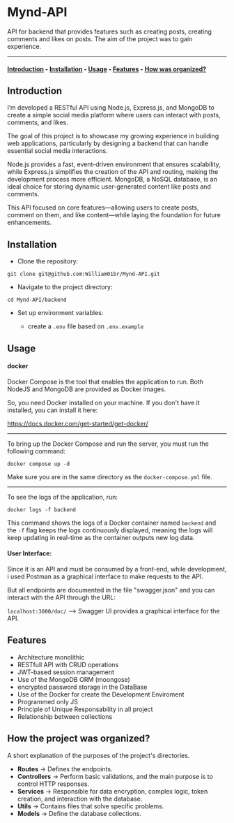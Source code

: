 # Mynd-API

API for backend that provides features such as creating posts, creating comments and likes on posts. The aim of the project was to gain experience.

---

#### [Introduction](#introduction) - [Installation](#installation) - [Usage](#usage) - [Features](#features) - [How was organized?](#how-the-project-was-organized)

## Introduction

I’m developed a RESTful API using Node.js, Express.js, and MongoDB to create a simple social media platform where users can interact with posts, comments, and likes.

The goal of this project is to showcase my growing experience in building web applications, particularly by designing a backend that can handle essential social media interactions.

Node.js provides a fast, event-driven environment that ensures scalability, while Express.js simplifies the creation of the API and routing, making the development process more efficient. MongoDB, a NoSQL database, is an ideal choice for storing dynamic user-generated content like posts and comments.

This API focused on core features—allowing users to create posts, comment on them, and like content—while laying the foundation for future enhancements.

## Installation

- Clone the repository:

`git clone git@github.com:William01br/Mynd-API.git`

- Navigate to the project directory:

`cd Mynd-API/backend`

- Set up environment variables:

  - create a `.env` file based on `.env.example`

## Usage

#### docker

Docker Compose is the tool that enables the application to run. Both NodeJS and MongoDB are provided as Docker images.

So, you need Docker installed on your machine. If you don't have it installed, you can install it here:

https://docs.docker.com/get-started/get-docker/

---

To bring up the Docker Compose and run the server, you must run the following command:

`docker compose up -d`

Make sure you are in the same directory as the `docker-compose.yml` file.

---

To see the logs of the application, run:

`docker logs -f backend`

This command shows the logs of a Docker container named `backend` and the `-f` flag keeps the logs continuously displayed, meaning the logs will keep updating in real-time as the container outputs new log data.

#### User Interface:

Since it is an API and must be consumed by a front-end, while development, i used Postman as a graphical interface to make requests to the API.

But all endpoints are documented in the file "swagger.json" and you can interact with the API through the URL:

`localhost:3000/doc/` --> Swagger UI provides a graphical interface for the API.

## Features

- Architecture monolithic
- RESTfull API with CRUD operations
- JWT-based session management
- Use of the MongoDB ORM (moongose)
- encrypted password storage in the DataBase
- Use of the Docker for create the Development Enviroment
- Programmed only JS
- Principle of Unique Responsability in all project
- Relationship between collections

## How the project was organized?

A short explanation of the purposes of the project's directories.

- **Routes** → Defines the endpoints.
- **Controllers** → Perform basic validations, and the main purpose is to control HTTP responses.
- **Services** → Responsible for data encryption, complex logic, token creation, and interaction with the database.
- **Utils** → Contains files that solve specific problems.
- **Models** → Define the database collections.
